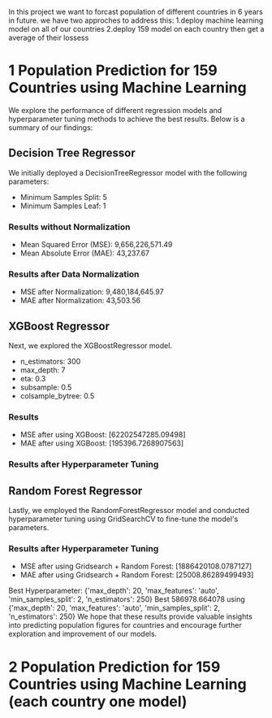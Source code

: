 
In this project we want to forcast population of different countries in 6 years in future. we have two approches to address this: 1.deploy machine learning model on all of our countries
2.deploy 159 model on each country then get a average of their lossess
 
# 1 Population Prediction for 159 Countries using Machine Learning

 We explore the performance of different regression models and hyperparameter tuning methods to achieve the best results. Below is a summary of our findings:

## Decision Tree Regressor

We initially deployed a DecisionTreeRegressor model with the following parameters:

- Minimum Samples Split: 5
- Minimum Samples Leaf: 1

### Results without Normalization
- Mean Squared Error (MSE): 9,656,226,571.49
- Mean Absolute Error (MAE): 43,237.67

### Results after Data Normalization
- MSE after Normalization: 9,480,184,645.97
- MAE after Normalization: 43,503.56

## XGBoost Regressor

Next, we explored the XGBoostRegressor model.
- n_estimators: 300
- max_depth: 7
- eta: 0.3
- subsample: 0.5
- colsample_bytree: 0.5

### Results 
- MSE after using XGBoost: [62202547285.09498]
- MAE after using XGBoost: [195396.7268907563]

### Results after Hyperparameter Tuning


## Random Forest Regressor

Lastly, we employed the RandomForestRegressor model and conducted hyperparameter tuning using GridSearchCV to fine-tune the model's parameters.

### Results after Hyperparameter Tuning
- MSE after using Gridsearch + Random Forest: [1886420108.0787127]
- MAE after using Gridsearch + Random Forest: [25008.86289499493]

Best Hyperparameter:  {'max_depth': 20, 'max_features': 'auto', 'min_samples_split': 2, 'n_estimators': 250}
Best 586978.664078 using {'max_depth': 20, 'max_features': 'auto', 'min_samples_split': 2, 'n_estimators': 250}
We hope that these results provide valuable insights into predicting population figures for countries and encourage further exploration and improvement of our models.

# 2 Population Prediction for 159 Countries using Machine Learning (each country one model)

  
